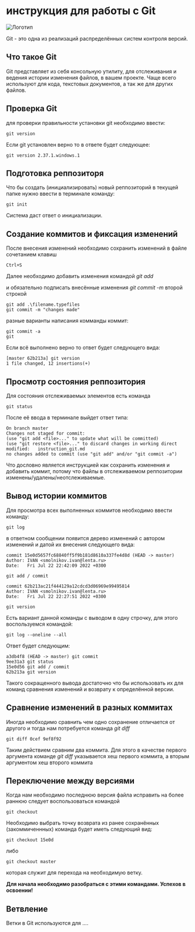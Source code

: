 # **инструкция для работы с Git**

![Логотип](Jellyfish.jpg)

Git - это одна из реализаций распределённых систем контроля версий.

## Что такое Git

Git представляет из себя консольную утилиту, для отслеживания и ведения истории изменения файлов, в вашем проекте. Чаще всего используют для кода, текстовых документов, а так же для других файлов. 

## Проверка Git

для проверки правильности установки git необходимо ввести:

    git version

Если git установлен верно то в ответе будет следующее:

    git version 2.37.1.windows.1

## Подготовка реппозиторя

Что бы создать (инициализировать) новый реппозиторий в текущей папке нужно ввести в терминале команду:

    git init

Система даст ответ о инициализации.

## Создание коммитов и фиксация изменений

После внесения изменений необходимо сохранить изменений в файле сочетанием клавиш 

    Ctrl+S

Далее необходимо добавить изменения командой *git add* 

и обязательно подписать внесённые изменения *git commit -m* второй строкой

    git add .\filename.typefiles
    git commit -m "changes made"

разные варианты написания комманды коммит:

    git commit -a
    git

Если всё выполнено верно то ответ будет следующего вида:

    [master 62b213a] git version
    1 file changed, 12 insertions(+)

## Просмотр состояния реппозитория

Для состояния отслеживаемых элементов есть команда

    git status

После её ввода в терминале выйдет ответ типа:

    On branch master
    Changes not staged for commit:
    (use "git add <file>..." to update what will be committed)
    (use "git restore <file>..." to discard changes in working direct
    modified:   instruction_git.md
    no changes added to commit (use "git add" and/or "git commit -a")

Что дословно является инструкцией как сохранить изменения и добавить коммит, потому что файлы в отслеживаемом реппозитории изменены/удалены/неотслеживаемые.

## Вывод истории коммитов

Для просмотра всех выполненных коммитов необходимо ввести команду:

    git log

в ответном сообщении появится дерево изменений с автором изменений и датой их внесения следующего вида:

    commit 15e0d5657fc68840ff5f9b181d8610a337fe4d8d (HEAD -> master)
    Author: IVAN <smolnikov.ivan@lenta.ru>
    Date:   Fri Jul 22 22:42:09 2022 +0300

    git add / commit

    commit 62b213ac21f444129a12cdcd3d06969e99495814
    Author: IVAN <smolnikov.ivan@lenta.ru>
    Date:   Fri Jul 22 22:27:51 2022 +0300

    git version

Есть вариант данной команды с выводом в одну строчку, для этого воспользуемся командой:

    git log --oneline --all

Ответ будет следующим:

    a3db4f8 (HEAD -> master) git commit
    9ee31a3 git status
    15e0d56 git add / commit
    62b213a git version

Такого сокращенного вывода достаточно что бы использовать их для команд сравнения изменений и возврату к определённой версии.

## Сравнение изменений в разных коммитах

Иногда необходимо сравнить чем одно сохранение отличается от другого и тогда нам потребуется команда *git diff*

    git diff 0cef 9ef8f92

Таким действием сравним два коммита. Для этого в качестве первого аргумента команде *git diff* указывается хеш первого коммита, а вторым аргументом хеш второго коммита

## Переключение между версиями

Когда нам необходимо последнюю версия файла исправить на более раннюю следует воспользоваться командой 

    git checkout

Необходимо выбрать точку возврата из ранее сохранённых (закоммиченнных) команда будет иметь следующий вид:

    git checkout 15e0d

либо

    git checkout master

которая служит для перехода на необходимую ветку.

**Для начала необходимо разобраться с этими командами. Успехов в освоении!**

## Ветвление

Ветки в Git используются для ....